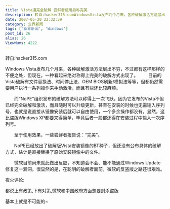 ```yaml
---
title: Vista遭完全破解 尝鲜者使用后称完美
description: 转自:hacker315.comWindowsVista发布几个月来，各种破解激活方法层出不穷，不过都有这样那样的不便之处，但现在，一种看起来绝对称得上完美的破解方式出现了。　　目前的Vista破解有文件替换法、时间停止法、OEMBIOS刷新/模拟法等等，但都仍然需要用户执行一系列操作来手动激活，而且有些还比较麻烦。　　而&ldquo;NoPE&rdquo;组织发布的破解方法可以称得上一次飞跃，因为它发布的Vista不但已经完全破解和激活，而且随时可以升级更新，甚至在安装的时候也无需输入...
date: 2007-05-20 22:32:59
category: 业界新闻
tags: ['业界新闻', 'Windows']
post_id: 26
alias: 26
ViewNums: 4222
---
```


转自:hacker315.com

Windows Vista发布几个月来，各种破解激活方法层出不穷，不过都有这样那样的不便之处，但现在，一种看起来绝对称得上完美的破解方式出现了。
　　目前的Vista破解有文件替换法、时间停止法、OEM BIOS刷新/模拟法等等，但都仍然需要用户执行一系列操作来手动激活，而且有些还比较麻烦。

　　而&ldquo;NoPE&rdquo;组织发布的破解方法可以称得上一次飞跃，因为它发布的Vista不但已经完全破解和激活，而且随时可以升级更新，甚至在安装的时候也无需输入序列号，也就是说直接从镜像安装后就可以自由使用，一个多余操作都没有。显然，这比盗版Windows XP都要来得简单，毕竟后者一般都还得在安装过程中输入一次序列号。

　　至于使用效果，一些尝鲜者报告说：&ldquo;完美&rdquo;。

　　NoPE已经放出了破解版Vista安装镜像的BT种子，但还没有公布具体的破解方式，估计是直接替换了原始安装镜像中的文件。

　　微软目前尚未就此做出反应，不知道会不会、能不能通过Windows Update修复这一漏洞。很显然的是，在聪明的破解者面前，微软的反盗版之路还很艰难。

夜火评论:

都说上有政策,下有对策,微软和中国政府方面想要封杀盗版

基本上就是不可能的~

